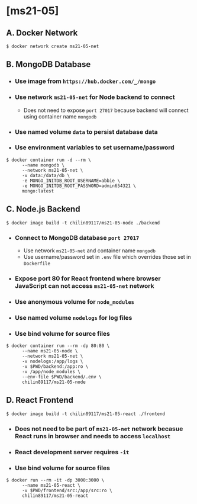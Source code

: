 # [ms21-05]
## __A. Docker Network__

```
$ docker network create ms21-05-net
```

## __B. MongoDB Database__
* ### Use image from `https://hub.docker.com/_/mongo`
* ### Use network `ms21-05-net` for Node backend to connect
  * Does not need to expose `port 27017` because backend will connect using container name `mongodb`
* ### Use named volume `data` to persist database data
* ### Use environment variables to set username/password

```
$ docker container run -d --rm \
      --name mongodb \
      --network ms21-05-net \
      -v data:/data/db \
      -e MONGO_INITDB_ROOT_USERNAME=abbie \
      -e MONGO_INITDB_ROOT_PASSWORD=admin654321 \
      mongo:latest
```

## __C. Node.js Backend__

```
$ docker image build -t chilin89117/ms21-05-node ./backend
```
* ### Connect to MongoDB database `port 27017`
  * Use network `ms21-05-net` and container name `mongodb`
  * Use username/password set in `.env` file which overrides those set in `Dockerfile`
* ### Expose port 80 for React frontend where browser JavaScript can not access `ms21-05-net` network
* ### Use anonymous volume for `node_modules`
* ### Use named volume `nodelogs` for log files
* ### Use bind volume for source files

```
$ docker container run --rm -dp 80:80 \
      --name ms21-05-node \
      --network ms21-05-net \
      -v nodelogs:/app/logs \
      -v $PWD/backend:/app:ro \
      -v /app/node_modules \
      --env-file $PWD/backend/.env \
      chilin89117/ms21-05-node
```

## __D. React Frontend__

```
$ docker image build -t chilin89117/ms21-05-react ./frontend
```

* ### Does not need to be part of `ms21-05-net` network becasue React runs in browser and needs to access `localhost`
* ### React development server requires `-it`
* ### Use bind volume for source files

```
$ docker run --rm -it -dp 3000:3000 \
      --name ms21-05-react \
      -v $PWD/frontend/src:/app/src:ro \
      chilin89117/ms21-05-react
```
